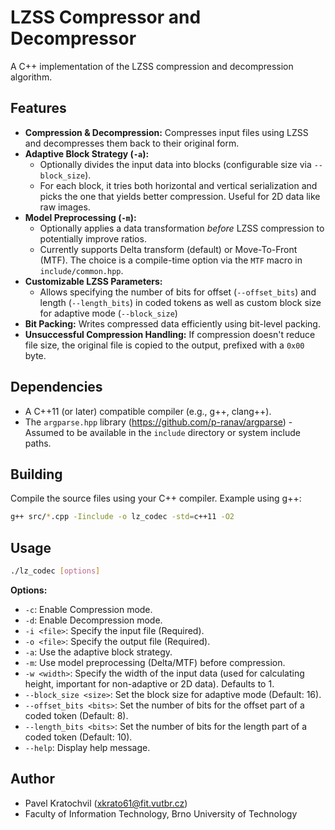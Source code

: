# LZSS Compressor and Decompressor

A C++ implementation of the LZSS compression and decompression algorithm.

## Features

*   **Compression & Decompression:** Compresses input files using LZSS and decompresses them back to their original form.
*   **Adaptive Block Strategy (`-a`):**
    *   Optionally divides the input data into blocks (configurable size via `--block_size`).
    *   For each block, it tries both horizontal and vertical serialization and picks the one that yields better compression. Useful for 2D data like raw images.
*   **Model Preprocessing (`-m`):**
    *   Optionally applies a data transformation *before* LZSS compression to potentially improve ratios.
    *   Currently supports Delta transform (default) or Move-To-Front (MTF). The choice is a compile-time option via the `MTF` macro in `include/common.hpp`.
*   **Customizable LZSS Parameters:**
    *   Allows specifying the number of bits for offset (`--offset_bits`) and length (`--length_bits`) in coded tokens as well as custom block size for adaptive mode (`--block_size`)
*   **Bit Packing:** Writes compressed data efficiently using bit-level packing.
*   **Unsuccessful Compression Handling:** If compression doesn't reduce file size, the original file is copied to the output, prefixed with a `0x00` byte.

## Dependencies

*   A C++11 (or later) compatible compiler (e.g., g++, clang++).
*   The `argparse.hpp` library (https://github.com/p-ranav/argparse) - Assumed to be available in the `include` directory or system include paths.

## Building

Compile the source files using your C++ compiler. Example using g++:

```bash
g++ src/*.cpp -Iinclude -o lz_codec -std=c++11 -O2
```

## Usage
```bash
./lz_codec [options]
```

**Options:**

*   `-c`: Enable Compression mode.
*   `-d`: Enable Decompression mode.
*   `-i <file>`: Specify the input file (Required).
*   `-o <file>`: Specify the output file (Required).
*   `-a`: Use the adaptive block strategy.
*   `-m`: Use model preprocessing (Delta/MTF) before compression.
*   `-w <width>`: Specify the width of the input data (used for calculating height, important for non-adaptive or 2D data). Defaults to 1.
*   `--block_size <size>`: Set the block size for adaptive mode (Default: 16).
*   `--offset_bits <bits>`: Set the number of bits for the offset part of a coded token (Default: 8).
*   `--length_bits <bits>`: Set the number of bits for the length part of a coded token (Default: 10).
*   `--help`: Display help message.

## Author

*   Pavel Kratochvil (xkrato61@fit.vutbr.cz)
*   Faculty of Information Technology, Brno University of Technology